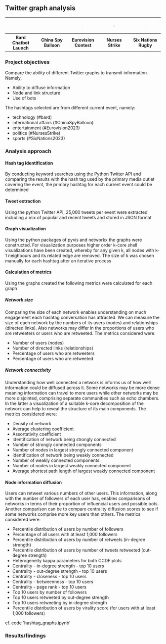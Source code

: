 ## Twitter graph analysis

<table>
  <tr>
    <td>
      <figure>
        <img src="images/bard.png" width="200" alt="Bard Chatbot Launch">
      </figure>
    </td>
    <td>
      <figure>
        <img src="images/ChinaSpyBalloon.png" width="200" alt="China Spy Balloon">
      </figure>
    </td>
    <td>
      <figure>
        <img src="images/Eurovision.png" width="200" alt="Eurovision Song Contest">
      </figure>
    </td>
    <td>
      <figure>
        <img src="images/NursesStrike.png" width="200" alt="Nurses Strike">
      </figure>
    </td>
    <td>
      <figure>
        <img src="images/SixNations.png" width="200" alt="Six Nations Rugby">
      </figure>
    </td>
  </tr>
    <tr>
    <th>Bard Chatbot Launch</th>
    <th>China Spy Balloon</th>
    <th>Eurovision Contest</th>
    <th>Nurses Strike</th>
    <th>Six Nations Rugby</th>
  </tr>
</table>

### Project objectives

Compare the ability of different Twitter graphs to transmit information. Namely, 

- Ability to diffuse information
- Node and link structure
- Use of bots

The hashtags selected are from different current event, namely: 

- technology (#bard)
- international affairs (#ChinaSpyBalloon)
- entertainment (#Eurovision2023)
- politics (#NursesStrike)
- sports (#SixNations2023)
  
### Analysis approach

#### Hash tag identification

By conducting keyword searches using the Python Twitter API and comparing the results with the hash tag used by the primary media outlet covering the event, the primary hashtag for each current event could be determined

#### Tweet extraction

Using the python Twitter API, 25,000 tweets per event were extracted including a mix of popular and recent tweets and stored in JSON format

#### Graph visualization

Using the python packages of pyvis and networkx the graphs were constructed. For visualization purposes higher order k-core shell visualizations have been created, whereby for any given k, all nodes with k-1 neighbours and its related edge are removed. The size of k was chosen manually for each hashtag after an iterative process

#### Calculation of metrics

Using the graphs created the following metrics were calculated for each graph

##### Network size

Comparing the size of each network enables understanding on much engagement each hashtag conversation has attracted. We can measure the size of each network by the numbers of its users (nodes) and relationships (directed links). Also networks may differ in the proportions of users who are retweeters or users who are retweeted. The metrics considered were:

- Number of users (nodes)
- Number of directed links (relationships)
- Percentage of users who are retweeters
- Percentage of users who are retweeted

##### Network connectivity

Understanding how well connected a network is informs us of how well information could be diffused across it. Some networks may be more dense meaning information can travel to more users while other networks may be more disjointed, comprising separate communities such as echo chambers. In the latter a visualization of a suitable k-core decomposition of the network can help to reveal the structure of its main components. The metrics considered were:

- Density of network
- Average clustering coefficient
- Assortativity coefficient
- Identification of network being strongly connected 
- Number of strongly connected components
- Number of nodes in largest strongly connected component
- Identification of network being weakly connected 
- Number of weakly connected components
- Number of nodes in largest weakly connected component
- Average shortest path length of largest weakly connected component

#### Node information diffusion

Users can retweet various numbers of other users. This information, along with the number of followers of each user has, enables comparisons of networks in terms of their proportion of influencial users and possible bots. Another comparison can be to compare centrality diffusion scores to see if some networks comprise more key users than others. The metrics considered were:

- Percentile distribution of users by number of followers
- Percentage of all users with at least 1,000 followers
- Percentile distribution of users by number of retweets (in-degree strength)
- Percentile distribution of users by number of tweets retweeted (out-degree strength)
- Heterogeneity kappa parameters for both CCDF plots
- Centrality - in-degree strength - top 10 users
- Centrality - out-degree strength - top 10 users
- Centrality - closeness - top 10 users
- Centrality - betweenness - top 10 users
- Centrality - page rank - top 10 users
- Top 10 users by number of followers
- Top 10 users retweeted by out-degree strength
- Top 10 users retweeting by in-degree strength
- Percentile distribution of users by virality score (for users with at least 1,000 followers)  

cf. code 'hashtag_graphs.ipynb'

### Results/findings


